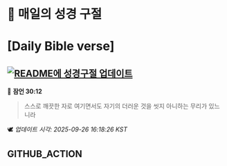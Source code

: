 # 🙏 매일의 성경 구절
# [Daily Bible verse]
## [![README에 성경구절 업데이트](https://github.com/DONGSUKA/first_test/actions/workflows/update-readme-bible.yml/badge.svg)](https://github.com/DONGSUKA/first_test/actions/workflows/update-readme-bible.yml)
<!-- START_BIBLE_VERSE -->
📖 **잠언 30:12**
> 스스로 깨끗한 자로 여기면서도 자기의 더러운 것을 씻지 아니하는 무리가 있느니라

🕊️ _업데이트 시각: 2025-09-26 16:18:26 KST_
  <!-- END_BIBLE_VERSE -->
## GITHUB_ACTION
